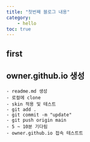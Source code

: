 ```yaml
---
title: "첫번째 블로그 내용"
category:
    - hello
toc: true    
---
```


## first

## owner.github.io 생성

    - readme.md 생성
    - 로컬에 clone
    - skin 적용 및 테스트
    - git add .
    - git commit -m "update"
    - git push origin main
    - 5 ~ 10분 기다림
    - owner.github.io 접속 테스트트